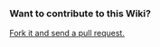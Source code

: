 ### Want to contribute to this Wiki?

[Fork it and send a pull request.](https://github.com/lap00zza/Grabber-wiki.git)
